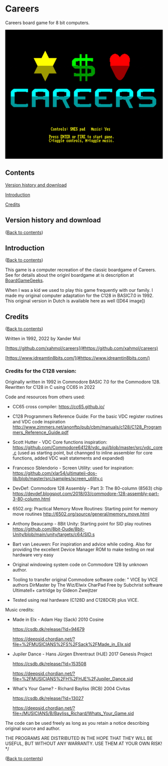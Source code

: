 # Careers
Careers board game for 8 bit computers.

![Careers title screen](https://github.com/xahmol/careers/blob/main/screenshots/careers_titlescreen.png?raw=true)

## Contents

[Version history and download](#version-history-and-download)

[Introduction](#introduction)

[Credits](#credits)

## Version history and download
([Back to contents](#contents))

## Introduction
([Back to contents](#contents))

This game is a computer recreation of the classic boardgame of Careers. See for details about the originl boardgame at is description at [BoardGameGeeks](https://boardgamegeek.com/boardgame/1475/careers).

When I was a kid we used to play this game frequently with our family. I made my original computer adaptation for the C128 in BASIC7.0 in 1992. This original version in Dutch is available here as well ([D64 image])

## Credits
([Back to contents](#contents))

Written in 1992, 2022 by Xander Mol

[https://github.com/xahmol/careers](#https://github.com/xahmol/careers)

[https://www.idreamtin8bits.com/](#https://www.idreamtin8bits.com/)



### Credits for the C128 version:

Originally written in 1992 in Commodore BASIC 7.0 for the Commodore 128. Rewritten for C128 in C using CC65 in 2022

Code and resources from others used:

-   CC65 cross compiler:
    https://cc65.github.io/

-   C128 Programmers Reference Guide: For the basic VDC register routines and VDC code inspiration
    http://www.zimmers.net/anonftp/pub/cbm/manuals/c128/C128_Programmers_Reference_Guide.pdf

-   Scott Hutter - VDC Core functions inspiration:
    https://github.com/Commodore64128/vdc_gui/blob/master/src/vdc_core.c
    (used as starting point, but channged to inline assembler for core functions, added VDC wait statements and expanded)

-   Francesco Sblendorio - Screen Utility: used for inspiration:
    https://github.com/xlar54/ultimateii-dos-lib/blob/master/src/samples/screen_utility.c

-   DevDef: Commodore 128 Assembly - Part 3: The 80-column (8563) chip
    https://devdef.blogspot.com/2018/03/commodore-128-assembly-part-3-80-column.html

-   6502.org: Practical Memory Move Routines: Starting point for memory move routines
    http://6502.org/source/general/memory_move.html

-   Anthony Beaucamp - 8Bit Unity: Starting point for SID play routines
    https://github.com/8bit-Dude/8bit-Unity/blob/main/unity/targets/c64/SID.s

-   Bart van Leeuwen: For inspiration and advice while coding.
    Also for providing the excellent Device Manager ROM to make testing on real hardware very easy

-   Original windowing system code on Commodore 128 by unknown author.

-   Tooling to transfer original Commodore software code: "
    VICE by VICE authors
    DirMaster by The Wiz/Elwix
    CharPad Free by Subchrist software
    UltimateII+ cartridge by Gideon Zweijtzer
    
-   Tested using real hardware (C128D and C128DCR) plus VICE.

Music credits:
-   Made in Elx - Adam Hay (Sack) 2010 Cosine

    https://csdb.dk/release/?id=94679

    https://deepsid.chordian.net/?file=%2FMUSICIANS%2FS%2FSack%2FMade_in_Elx.sid

-   Jupiler Dance - Hans Jürgen Ehrentraut (HJE) 2017 Genesis Project

    https://csdb.dk/release/?id=153508

    https://deepsid.chordian.net/?file=%2FMUSICIANS%2FH%2FHJE%2FJupiler_Dance.sid

-   What's Your Game? - Richard Bayliss (RCB) 2004 Civitas

    https://csdb.dk/release/?id=13027

    https://deepsid.chordian.net/?file=/MUSICIANS/B/Bayliss_Richard/Whats_Your_Game.sid

The code can be used freely as long as you retain
a notice describing original source and author.

THE PROGRAMS ARE DISTRIBUTED IN THE HOPE THAT THEY WILL BE USEFUL,
BUT WITHOUT ANY WARRANTY. USE THEM AT YOUR OWN RISK!
*/


([Back to contents](#contents))
